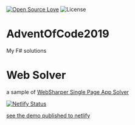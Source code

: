 [![Open Source Love](https://badges.frapsoft.com/os/v3/open-source.svg?v=103)](https://github.com/ellerbrock/open-source-badges/)
![License](https://img.shields.io/badge/License-Apache%202.0-blue.svg)

# AdventOfCode2019
My F# solutions

# Web Solver

a sample of [WebSharper Single Page App Solver](AoC2020/FSharpSPA/Client.fs#L33)

[![Netlify Status](https://api.netlify.com/api/v1/badges/1c4b9143-3e27-4952-a8d9-595d32b1af28/deploy-status)](https://app.netlify.com/sites/elated-northcutt-db884b/deploys)

[see the demo published to netlify](https://elated-northcutt-db884b.netlify.app/)
